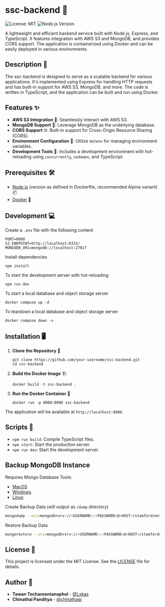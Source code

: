 # ssc-backend 🚀

![License: MIT](https://img.shields.io/badge/License-MIT-blue.svg?style=for-the-badge)
![Node.js Version](https://img.shields.io/badge/node-%3E%3D14.0.0-brightgreen?style=for-the-badge)

A lightweight and efficient backend service built with Node.js, Express, and TypeScript. It features integration with AWS S3 and MongoDB, and provides CORS support. The application is containerized using Docker and can be easily deployed in various environments.

## Description 📝

The ssc-backend is designed to serve as a scalable backend for various applications. It's implemented using Express for handling HTTP requests and has built-in support for AWS S3, MongoDB, and more. The code is written in TypeScript, and the application can be built and run using Docker.

## Features ✨

-   **AWS S3 Integration** 💼: Seamlessly interact with AWS S3.
-   **MongoDB Support** 🍃: Leverage MongoDB as the underlying database.
-   **CORS Support** 🌐: Built-in support for Cross-Origin Resource Sharing (CORS).
-   **Environment Configuration** 🌲: Utilize `dotenv` for managing environment variables.
-   **Development Tools** 🔧: Includes a development environment with hot-reloading using `concurrently`, `nodemon`, and TypeScript.

## Prerequisites 🛠️

-   [Node.js](https://nodejs.org) (version as defined in Dockerfile, recommended Alpine variant) 📦
-   [Docker](https://www.docker.com/) 🐳

## Development 💻

Create a `.env` file with the following content

```
PORT=8080
S3_ENDPOINT=http://localhost:8333/
MONGODB_URI=mongodb://localhost:27017
```

Install dependencies

```
npm install
```

To start the development server with hot-reloading:

```
npm run dev
```

To start a local database and object storage server

```
docker compose up -d
```

To teardown a local database and object storage server

```
docker compose down -v
```

## Installation 🖥️

1. **Clone the Repository** 📂

    ```
    git clone https://github.com/your-username/ssc-backend.git
    cd ssc-backend
    ```

2. **Build the Docker Image** 🏗️

    ```
    docker build -t ssc-backend .
    ```

3. **Run the Docker Container** 🚀
    ```
    docker run -p 8080:8080 ssc-backend
    ```

The application will be available at `http://localhost:8080`.

## Scripts 🧰

-   `npm run build`: Compile TypeScript files.
-   `npm start`: Start the production server.
-   `npm run dev`: Start the development server.

## Backup MongoDB Instance

Requires Mongo Database Tools:

-   [MacOS](https://www.mongodb.com/docs/database-tools/installation/installation-macos/)
-   [Windows](https://www.mongodb.com/docs/database-tools/installation/installation-windows/)
-   [Linux](https://www.mongodb.com/docs/database-tools/installation/installation-linux/)

Create Backup Data (will output as `/dump` directory)

```sh
mongodump --uri=mongodb+srv://<USERNAME>:<PASSWORD>@<HOST>/stamfordcenter
```

Restore Backup Data

```sh
mongorestore --uri=mongodb+srv://<USERNAME>:<PASSWORD>@<HOST>/stamfordcenter dump/stamfordcenter/
```

## License 📄

This project is licensed under the MIT License. See the [LICENSE](LICENSE) file for details.

## Author 👤

-   **Tawan Tocharoentanaphol** - [@Lxkas](https://github.com/Lxkas)
-   **Chinathai Panditya** - [@chinathaip](https://github.com/chinathaip)
